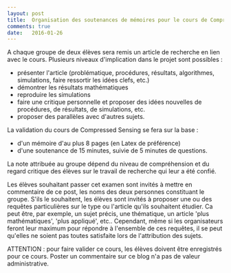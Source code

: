 ```yaml
---
layout: post
title:  Organisation des soutenances de mémoires pour le cours de Compressed Sensing
comments: true
date:   2016-01-26
---
```


A chaque groupe de deux élèves sera remis un article de recherche en lien avec le cours. Plusieurs niveaux d'implication dans le projet sont possibles :

* présenter l'article (problématique, procédures, résultats, algorithmes, simulations, faire ressortir les idées clefs, etc.)
* démontrer les résultats mathématiques
* reproduire les simulations
* faire une critique personnelle et proposer des idées nouvelles de procédures, de résultats, de simulations, etc.
* proposer des parallèles avec d'autres sujets. 

La validation du cours de Compressed Sensing se fera sur la base :

* d'un mémoire d'au plus 8 pages (en Latex de préférence)
* d'une soutenance de 15 minutes, suivie de 5 minutes de questions.

La note attribuée au groupe dépend du niveau de compréhension et du regard critique des élèves sur le travail de recherche qui leur a été confié.

<!-- #Liste des articles proposés [ici](/assets/liste_articles_cs.pdf)-->

Les élèves souhaitant passer cet examen sont invités à mettre en commentaire de ce post, les noms des deux personnes constituant le groupe. S'ils le souhaitent, les élèves sont invités  à proposer une ou des requêtes particulières sur le type ou l'article qu'ils souhaitent étudier. Ca peut être, par exemple, un sujet précis, une thématique, un article 'plus mathématiques', 'plus appliqué', etc.. 
Cependant, même si les organisateurs feront leur maximum pour répondre à l'ensemble de ces requêtes, il se peut qu'elles ne soient pas toutes satisfaite lors de l'attribution des sujets.

ATTENTION : pour faire valider ce cours, les élèves doivent être enregistrés pour ce cours. Poster un commentaire sur ce blog n'a pas de valeur administrative. 

 